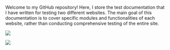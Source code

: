 Welcome to my GitHub repository! Here, I store the test documentation that I have written for testing two different websites. The main goal of this documentation is to cover specific modules and functionalities of each website, rather than conducting comprehensive testing of the entire site.

<a href = "https://demowebshop.tricentis.com/"><img src="https://demowebshop.tricentis.com/Themes/DefaultClean/Content/images/logo.png">
<p><a href = "https://demo.guru99.com/telecom/index.html"><img src="https://demo.guru99.com/logo.png">

